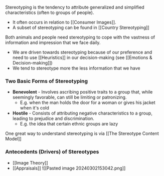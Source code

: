 Stereotyping is the tendency to attribute generalized and simplified characteristics (often to groups of people). 
- It often occurs in relation to [[Consumer Images]]. 
- A subset of stereotyping can be found in [[Country Stereotyping]]

Both animals and people need stereotyping to cope with the vastness of information and impression that we face daily.
- We are driven towards stereotyping because of our preference and need to use [[Heuristics]] in our decision-making (see [[Emotions & Decision-making]])
- We tend to stereotype more the less information that we have

### Two Basic Forms of Stereotyping
- **Benevolent** - Involves ascribing positive traits to a group that, while seemingly favorable, can still be limiting or patronizing.
	- E.g. when the man holds the door for a woman or gives his jacket when it's cold
- **Hostile** - Consists of attributing negative characteristics to a group, leading to prejudice and discrimination.
	- E.g. the idea that certain ethnic groups are lazy


One great way to understand stereotyping is via [[The Stereotype Content Model]]

### Antecedents (Drivers) of Stereotypes
- [[Image Theory]]
- [[Appraisals]]
![[Pasted image 20240302153042.png]]








